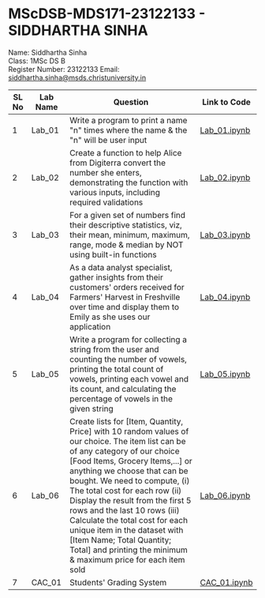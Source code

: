 # MScDSB-MDS171-23122133 - SIDDHARTHA SINHA
Name: Siddhartha Sinha   
Class: 1MSc DS B   
Register Number: 23122133
Email: siddhartha.sinha@msds.christuniversity.in

| SL No | Lab Name | Question | Link to Code |
|---    |---       |---       |---           |
| 1     | Lab_01   | Write a program to print a name "n" times where the name & the "n" will be user input|<a href="Lab01.ipynb">Lab_01.ipynb</a>|
| 2     | Lab_02   | Create a function to help Alice from Digiterra convert the number she enters, demonstrating the function with various inputs, including required validations|<a href="Lab02.ipynb">Lab_02.ipynb</a>|
| 3     | Lab_03   | For a given set of numbers find their descriptive statistics, viz, their mean, minimum, maximum, range, mode & median by NOT using built-in functions|<a href="Lab03.ipynb">Lab_03.ipynb</a>|
| 4     | Lab_04   | As a data analyst specialist, gather insights from their customers' orders received for Farmers' Harvest in Freshville over time and display them to Emily as she uses our application|<a href="Lab04.ipynb">Lab_04.ipynb</a>|
| 5     | Lab_05   | Write a program for collecting a string from the user and counting the number of vowels, printing the total count of vowels, printing each vowel and its count, and calculating the percentage of vowels in the given string|<a href="Lab05.ipynb">Lab_05.ipynb</a>|
| 6     | Lab_06   | Create lists for [Item, Quantity, Price] with 10 random values of our choice. The item list can be of any category of our choice [Food Items, Grocery Items,...] or anything we choose that can be bought. We need to compute, (i) The total cost for each row (ii) Display the result from the first 5 rows and the last 10 rows (iii) Calculate the total cost for each unique item in the dataset with [Item Name; Total Quantity; Total] and printing the minimum & maximum price for each item sold|<a href="Lab06.ipynb">Lab_06.ipynb</a>|
| 7     | CAC_01   | Students' Grading System|<a href="CAC01.ipynb">CAC_01.ipynb</a>|
